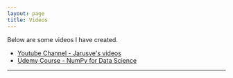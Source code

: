 ```yaml
---
layout: page
title: Videos
---
```


<p class="message">
  Below are some videos I have created.
</p>

<ul>
    <li>
        <a href="https://www.youtube.com/@jarusve" target="_blank">
        Youtube Channel - Jarusve's videos
        </a>
    </li>
    <li>
        <a href="https://www.udemy.com/course/numpyfords/" target="_blank">
        Udemy Course - NumPy for Data Science
        </a>
    </li>
</ul>

------------------------------------------------
